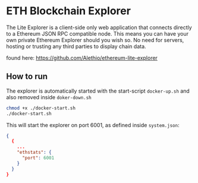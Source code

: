 # ETH Blockchain Explorer

The Lite Explorer is a client-side only web application that connects directly to a Ethereum JSON RPC compatible node. This means you can have your own private Ethereum Explorer should you wish so. No need for servers, hosting or trusting any third parties to display chain data.

found here: https://github.com/Alethio/ethereum-lite-explorer

## How to run

The explorer is automatically started with the start-script `docker-up.sh` and also removed inside `doker-down.sh`

```bash
chmod +x ./docker-start.sh
./docker-start.sh
```

This will start the explorer on port 6001, as defined inside `system.json`:

```json
{
  {
    ...
    "ethstats": {
      "port": 6001
    }
  }
}

```
